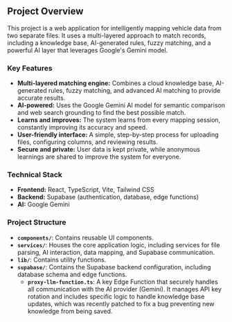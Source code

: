 ## Project Overview

This project is a web application for intelligently mapping vehicle data from two separate files. It uses a multi-layered approach to match records, including a knowledge base, AI-generated rules, fuzzy matching, and a powerful AI layer that leverages Google's Gemini model.

### Key Features

*   **Multi-layered matching engine:** Combines a cloud knowledge base, AI-generated rules, fuzzy matching, and advanced AI matching to provide accurate results.
*   **AI-powered:** Uses the Google Gemini AI model for semantic comparison and web search grounding to find the best possible match.
*   **Learns and improves:** The system learns from every mapping session, constantly improving its accuracy and speed.
*   **User-friendly interface:** A simple, step-by-step process for uploading files, configuring columns, and reviewing results.
*   **Secure and private:** User data is kept private, while anonymous learnings are shared to improve the system for everyone.

### Technical Stack

*   **Frontend:** React, TypeScript, Vite, Tailwind CSS
*   **Backend:** Supabase (authentication, database, edge functions)
*   **AI:** Google Gemini

### Project Structure

*   **`components/`**: Contains reusable UI components.
*   **`services/`**: Houses the core application logic, including services for file parsing, AI interaction, data mapping, and Supabase communication.
*   **`lib/`**: Contains utility functions.
*   **`supabase/`**: Contains the Supabase backend configuration, including database schema and edge functions.
    *   **`proxy-llm-function.ts`**: A key Edge Function that securely handles all communication with the AI provider (Gemini). It manages API key rotation and includes specific logic to handle knowledge base updates, which was recently patched to fix a bug preventing new knowledge from being saved.



